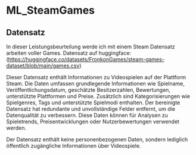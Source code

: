 # ML_SteamGames

## Datensatz
In dieser Leistungsbeurteilung werde ich mit einem Steam Datensatz arbeiten voller Games. Datensatz auf huggingface: (https://huggingface.co/datasets/FronkonGames/steam-games-dataset/blob/main/games.csv)

Dieser Datensatz enthält Informationen zu Videospielen auf der Plattform Steam. Die Daten umfassen grundlegende Informationen wie Spielname, Veröffentlichungsdatum, geschätzte Besitzerzahlen, Bewertungen, unterstützte Plattformen und Preise. Zusätzlich sind Kategorisierungen wie Spielgenres, Tags und unterstützte Spielmodi enthalten. Der bereinigte Datensatz hat redundante und unvollständige Felder entfernt, um die Datenqualität zu verbessern. Diese Daten können für Analysen zu Spieletrends, Preisentwicklungen oder Nutzerbewertungen verwendet werden.

Der Datensatz enthält keine personenbezogenen Daten, sondern lediglich öffentlich zugängliche Informationen über Videospiele.
